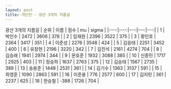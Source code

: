 ```yaml
---
layout: post
title: 개인전 - 광산 3개의 지름길
---
```


광산 3개의 지름길
| 순위 | 이름 | 점수 | mu | sigma |
|:---:|:---:|---:|---:|---:|
| 1 | 박인수 | 2472 | 3606 | 378 |
| 2 | 임재원 | 2396 | 3522 | 375 |
| 3 | 황인호 | 2364 | 3417 | 351 |
| 4 | 이준성 | 2276 | 3548 | 424 |
| 5 | 김응태 | 2251 | 3452 | 400 |
| 6 | 유창현 | 2196 | 3220 | 342 |
| 7 | 김진석 | 2161 | 4274 | 704 |
| 8 | 김승래 | 1941 | 2974 | 344 |
| 9 | 문호준 | 1932 | 3088 | 385 |
| 10 | 신종민 | 1717 | 2925 | 403 |
| 11 | 정승하 | 1637 | 2763 | 375 |
| 12 | 김승태 | 1567 | 2735 | 389 |
| 13 | 송용준 | 1448 | 2531 | 361 |
| 14 | 김기수 | 1363 | 3137 | 591 |
| 15 | 최영훈 | 1090 | 2863 | 591 |
| 16 | 이준용 | 776 | 2577 | 600 |
| 17 | 김지민 | 361 | 2237 | 625 |
| 18 | 한승철 | -388 | 1726 | 704 |
